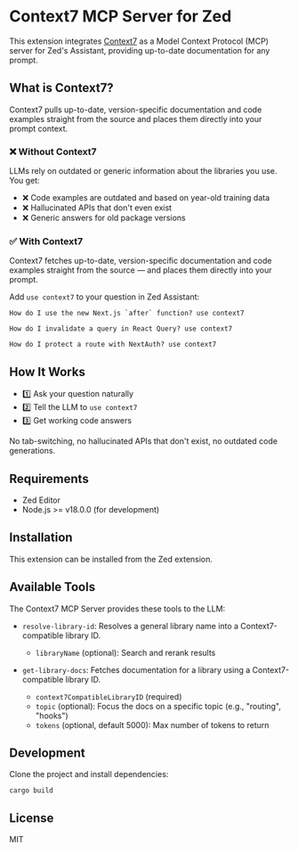 # Context7 MCP Server for Zed

This extension integrates [Context7](https://context7.com/) as a Model Context Protocol (MCP) server for Zed's Assistant, providing up-to-date documentation for any prompt.

## What is Context7?

Context7 pulls up-to-date, version-specific documentation and code examples straight from the source and places them directly into your prompt context.

### ❌ Without Context7

LLMs rely on outdated or generic information about the libraries you use. You get:
- ❌ Code examples are outdated and based on year-old training data
- ❌ Hallucinated APIs that don't even exist
- ❌ Generic answers for old package versions

### ✅ With Context7

Context7 fetches up-to-date, version-specific documentation and code examples straight from the source — and places them directly into your prompt.

Add `use context7` to your question in Zed Assistant:

```
How do I use the new Next.js `after` function? use context7
```

```
How do I invalidate a query in React Query? use context7
```

```
How do I protect a route with NextAuth? use context7
```

## How It Works

- 1️⃣ Ask your question naturally
- 2️⃣ Tell the LLM to `use context7`
- 3️⃣ Get working code answers

No tab-switching, no hallucinated APIs that don't exist, no outdated code generations.

## Requirements

- Zed Editor
- Node.js >= v18.0.0 (for development)

## Installation

This extension can be installed from the Zed extension.

## Available Tools

The Context7 MCP Server provides these tools to the LLM:

- `resolve-library-id`: Resolves a general library name into a Context7-compatible library ID.
  - `libraryName` (optional): Search and rerank results

- `get-library-docs`: Fetches documentation for a library using a Context7-compatible library ID.
  - `context7CompatibleLibraryID` (required)
  - `topic` (optional): Focus the docs on a specific topic (e.g., "routing", "hooks")
  - `tokens` (optional, default 5000): Max number of tokens to return

## Development

Clone the project and install dependencies:

```
cargo build
```

## License

MIT
